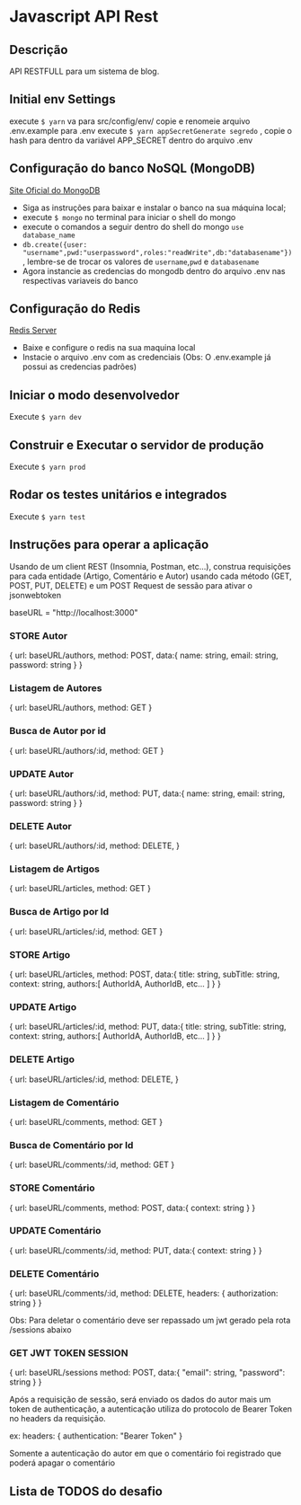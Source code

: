 # Javascript API Rest

## Descrição

API RESTFULL para um sistema de blog.

## Initial env Settings

execute `$ yarn`
va para src/config/env/ copie e renomeie arquivo .env.example para .env
execute `$ yarn appSecretGenerate segredo` , copie o hash para dentro da variável APP_SECRET dentro do arquivo .env

## Configuração do banco NoSQL (MongoDB)

  [Site Oficial do MongoDB](https://www.mongodb.com/download-center/community)
  - Siga as instruções para baixar e instalar o banco na sua máquina local;
  - execute `$ mongo` no terminal para iniciar o shell do mongo
  - execute o comandos a seguir dentro do shell do mongo `use database_name`
  - `db.create({user: "username",pwd:"userpassword",roles:"readWrite",db:"databasename"})`, lembre-se de trocar os valores de `username`,`pwd` e `databasename`
  - Agora instancie as credencias do mongodb dentro do arquivo .env nas respectivas variaveis do banco

## Configuração do Redis

[Redis Server](https://redis.io/download)

- Baixe e configure o redis na sua maquina local
- Instacie o arquivo .env com as credenciais (Obs: O .env.example já possui as credencias padrões)

## Iniciar o modo desenvolvedor

Execute `$ yarn dev`

## Construir e Executar o servidor de produção

Execute `$ yarn prod`

## Rodar os testes unitários e integrados

Execute `$ yarn test`

## Instruções para operar a aplicação

Usando de um client REST (Insomnia, Postman, etc...), construa requisições para cada entidade (Artigo, Comentário e Autor) usando cada método (GET, POST, PUT, DELETE) e um POST Request de sessão para ativar o jsonwebtoken

baseURL = "http://localhost:3000"

### STORE Autor
{
  url: baseURL/authors,
  method: POST,
  data:{
    name: string,
    email: string,
    password: string
  }
}

### Listagem de Autores

{
  url: baseURL/authors,
  method: GET
}

### Busca de Autor por id

{
  url: baseURL/authors/:id,
  method: GET
}

### UPDATE Autor
{
  url: baseURL/authors/:id,
  method: PUT,
  data:{
    name: string,
    email: string,
    password: string
  }
}

### DELETE Autor

{
  url: baseURL/authors/:id,
  method: DELETE,
}

### Listagem de Artigos

{
  url: baseURL/articles,
  method: GET
}

### Busca de Artigo por Id

{
  url: baseURL/articles/:id,
  method: GET
}

### STORE Artigo

{
  url: baseURL/articles,
  method: POST,
  data:{
    title: string,
    subTitle: string,
    context: string,
    authors:[ AuthorIdA, AuthorIdB, etc... ]
  }
}

### UPDATE Artigo

{
  url: baseURL/articles/:id,
  method: PUT,
  data:{
    title: string,
    subTitle: string,
    context: string,
    authors:[ AuthorIdA, AuthorIdB, etc... ]
  }
}

### DELETE Artigo

{
  url: baseURL/articles/:id,
  method: DELETE,
}


### Listagem de Comentário
{
  url: baseURL/comments,
  method: GET
}

### Busca de Comentário por Id

{
  url: baseURL/comments/:id,
  method: GET
}

### STORE Comentário

{
  url: baseURL/comments,
  method: POST,
  data:{
    context: string
  }
}

### UPDATE Comentário

{
  url: baseURL/comments/:id,
  method: PUT,
  data:{
    context: string
  }
}

### DELETE Comentário

{
  url: baseURL/comments/:id,
  method: DELETE,
  headers: {
    authorization: string
  }
}

Obs: Para deletar o comentário deve ser repassado um jwt gerado pela rota /sessions abaixo

### GET JWT TOKEN SESSION

{
  url: baseURL/sessions
  method: POST,
  data:{
    "email": string,
    "password": string
  }
}

Após a requisição de sessão, será enviado os dados do autor mais um token de authenticação, a autenticação utiliza do protocolo de Bearer Token no headers da requisição.

ex: headers: {
  authentication: "Bearer Token"
}

Somente a autenticação do autor em que o comentário foi registrado que poderá apagar o comentário

## Lista de TODOS do desafio

